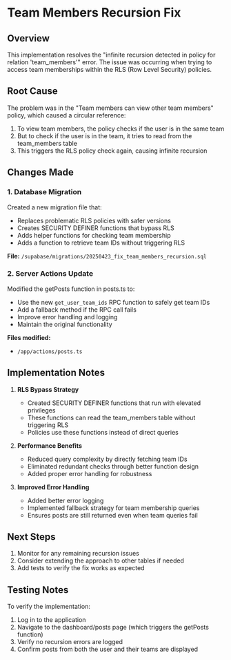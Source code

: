 # Team Members Recursion Fix

## Overview

This implementation resolves the "infinite recursion detected in policy for relation 'team_members'" error. The issue was occurring when trying to access team memberships within the RLS (Row Level Security) policies.

## Root Cause

The problem was in the "Team members can view other team members" policy, which caused a circular reference:

1. To view team members, the policy checks if the user is in the same team
2. But to check if the user is in the team, it tries to read from the team_members table
3. This triggers the RLS policy check again, causing infinite recursion

## Changes Made

### 1. Database Migration

Created a new migration file that:

- Replaces problematic RLS policies with safer versions
- Creates SECURITY DEFINER functions that bypass RLS
- Adds helper functions for checking team membership
- Adds a function to retrieve team IDs without triggering RLS

**File:** `/supabase/migrations/20250423_fix_team_members_recursion.sql`

### 2. Server Actions Update

Modified the getPosts function in posts.ts to:

- Use the new `get_user_team_ids` RPC function to safely get team IDs
- Add a fallback method if the RPC call fails
- Improve error handling and logging
- Maintain the original functionality

**Files modified:**

- `/app/actions/posts.ts`

## Implementation Notes

1. **RLS Bypass Strategy**

   - Created SECURITY DEFINER functions that run with elevated privileges
   - These functions can read the team_members table without triggering RLS
   - Policies use these functions instead of direct queries

2. **Performance Benefits**

   - Reduced query complexity by directly fetching team IDs
   - Eliminated redundant checks through better function design
   - Added proper error handling for robustness

3. **Improved Error Handling**

   - Added better error logging
   - Implemented fallback strategy for team membership queries
   - Ensures posts are still returned even when team queries fail

## Next Steps

1. Monitor for any remaining recursion issues
2. Consider extending the approach to other tables if needed
3. Add tests to verify the fix works as expected

## Testing Notes

To verify the implementation:

1. Log in to the application
2. Navigate to the dashboard/posts page (which triggers the getPosts function)
3. Verify no recursion errors are logged
4. Confirm posts from both the user and their teams are displayed
